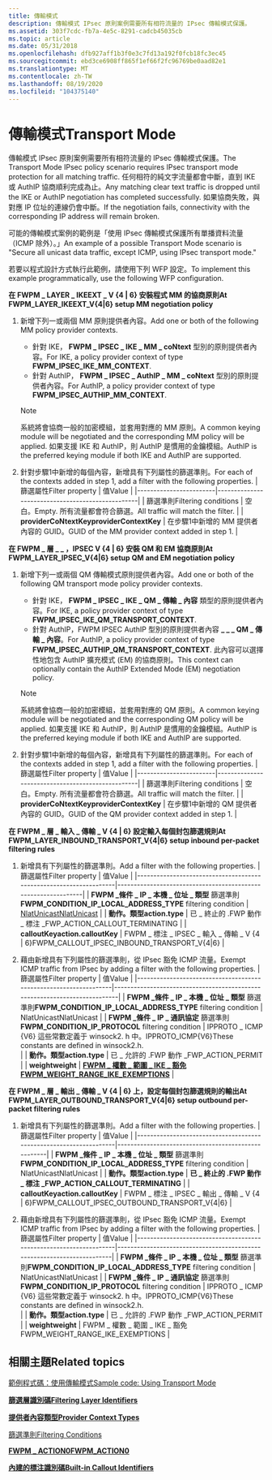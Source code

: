 ```yaml
---
title: 傳輸模式
description: 傳輸模式 IPsec 原則案例需要所有相符流量的 IPsec 傳輸模式保護。
ms.assetid: 303f7cdc-fb7a-4e5c-8291-cadcb45035cb
ms.topic: article
ms.date: 05/31/2018
ms.openlocfilehash: dfb927aff1b3f0e3c7fd13a192f0fcb18fc3ec45
ms.sourcegitcommit: ebd3ce6908ff865f1ef66f2fc96769be0aad82e1
ms.translationtype: MT
ms.contentlocale: zh-TW
ms.lasthandoff: 08/19/2020
ms.locfileid: "104375140"
---
```

# <a name="transport-mode"></a><span data-ttu-id="a67da-103">傳輸模式</span><span class="sxs-lookup"><span data-stu-id="a67da-103">Transport Mode</span></span>

<span data-ttu-id="a67da-104">傳輸模式 IPsec 原則案例需要所有相符流量的 IPsec 傳輸模式保護。</span><span class="sxs-lookup"><span data-stu-id="a67da-104">The Transport Mode IPsec policy scenario requires IPsec transport mode protection for all matching traffic.</span></span> <span data-ttu-id="a67da-105">任何相符的純文字流量都會中斷，直到 IKE 或 AuthIP 協商順利完成為止。</span><span class="sxs-lookup"><span data-stu-id="a67da-105">Any matching clear text traffic is dropped until the IKE or AuthIP negotiation has completed successfully.</span></span> <span data-ttu-id="a67da-106">如果協商失敗，與對應 IP 位址的連線仍會中斷。</span><span class="sxs-lookup"><span data-stu-id="a67da-106">If the negotiation fails, connectivity with the corresponding IP address will remain broken.</span></span>

<span data-ttu-id="a67da-107">可能的傳輸模式案例的範例是「使用 IPsec 傳輸模式保護所有單播資料流量（ICMP 除外）。」</span><span class="sxs-lookup"><span data-stu-id="a67da-107">An example of a possible Transport Mode scenario is "Secure all unicast data traffic, except ICMP, using IPsec transport mode."</span></span>

<span data-ttu-id="a67da-108">若要以程式設計方式執行此範例，請使用下列 WFP 設定。</span><span class="sxs-lookup"><span data-stu-id="a67da-108">To implement this example programmatically, use the following WFP configuration.</span></span>

<dl>

<span data-ttu-id="a67da-109">**在 FWPM \_ LAYER \_ IKEEXT \_ V {4 \| 6} 安裝程式 MM 的協商原則**</span><span class="sxs-lookup"><span data-stu-id="a67da-109">**At FWPM\_LAYER\_IKEEXT\_V{4\|6} setup MM negotiation policy**</span></span>  

1.  <span data-ttu-id="a67da-110">新增下列一或兩個 MM 原則提供者內容。</span><span class="sxs-lookup"><span data-stu-id="a67da-110">Add one or both of the following MM policy provider contexts.</span></span>  
    -   <span data-ttu-id="a67da-111">針對 IKE， **FWPM \_ IPSEC \_ IKE \_ MM \_ coNtext** 型別的原則提供者內容。</span><span class="sxs-lookup"><span data-stu-id="a67da-111">For IKE, a policy provider context of type **FWPM\_IPSEC\_IKE\_MM\_CONTEXT**.</span></span>
    -   <span data-ttu-id="a67da-112">針對 AuthIP， **FWPM \_ IPSEC \_ AuthIP \_ MM \_ coNtext** 型別的原則提供者內容。</span><span class="sxs-lookup"><span data-stu-id="a67da-112">For AuthIP, a policy provider context of type **FWPM\_IPSEC\_AUTHIP\_MM\_CONTEXT**.</span></span>

    > [!Note]  
    > <span data-ttu-id="a67da-113">系統將會協商一般的加密模組，並套用對應的 MM 原則。</span><span class="sxs-lookup"><span data-stu-id="a67da-113">A common keying module will be negotiated and the corresponding MM policy will be applied.</span></span> <span data-ttu-id="a67da-114">如果支援 IKE 和 AuthIP，則 AuthIP 是慣用的金鑰模組。</span><span class="sxs-lookup"><span data-stu-id="a67da-114">AuthIP is the preferred keying module if both IKE and AuthIP are supported.</span></span>

     

2.  <span data-ttu-id="a67da-115">針對步驟1中新增的每個內容，新增具有下列屬性的篩選準則。</span><span class="sxs-lookup"><span data-stu-id="a67da-115">For each of the contexts added in step 1, add a filter with the following properties.</span></span> 
    | <span data-ttu-id="a67da-116">篩選屬性</span><span class="sxs-lookup"><span data-stu-id="a67da-116">Filter property</span></span>        | <span data-ttu-id="a67da-117">值</span><span class="sxs-lookup"><span data-stu-id="a67da-117">Value</span></span>                                            |
    |------------------------|--------------------------------------------------|
    | <span data-ttu-id="a67da-118">篩選準則</span><span class="sxs-lookup"><span data-stu-id="a67da-118">Filtering conditions</span></span>   | <span data-ttu-id="a67da-119">空白。</span><span class="sxs-lookup"><span data-stu-id="a67da-119">Empty.</span></span> <span data-ttu-id="a67da-120">所有流量都會符合篩選。</span><span class="sxs-lookup"><span data-stu-id="a67da-120">All traffic will match the filter.</span></span>        |
    | <span data-ttu-id="a67da-121">**providerCoNtextKey**</span><span class="sxs-lookup"><span data-stu-id="a67da-121">**providerContextKey**</span></span> | <span data-ttu-id="a67da-122">在步驟1中新增的 MM 提供者內容的 GUID。</span><span class="sxs-lookup"><span data-stu-id="a67da-122">GUID of the MM provider context added in step 1.</span></span> |

        

<span data-ttu-id="a67da-123">**在 FWPM \_ 層 \_ \_ ，IPSEC V {4 \| 6} 安裝 QM 和 EM 協商原則**</span><span class="sxs-lookup"><span data-stu-id="a67da-123">**At FWPM\_LAYER\_IPSEC\_V{4\|6} setup QM and EM negotiation policy**</span></span>  

1.  <span data-ttu-id="a67da-124">新增下列一或兩個 QM 傳輸模式原則提供者內容。</span><span class="sxs-lookup"><span data-stu-id="a67da-124">Add one or both of the following QM transport mode policy provider contexts.</span></span>  
    -   <span data-ttu-id="a67da-125">針對 IKE， **FWPM \_ IPSEC \_ IKE \_ QM \_ 傳輸 \_ 內容** 類型的原則提供者內容。</span><span class="sxs-lookup"><span data-stu-id="a67da-125">For IKE, a policy provider context of type **FWPM\_IPSEC\_IKE\_QM\_TRANSPORT\_CONTEXT**.</span></span>
    -   <span data-ttu-id="a67da-126">針對 AuthIP，FWPM IPSEC AuthIP 型別的原則提供者內容 **\_ \_ \_ QM \_ 傳輸 \_ 內容**。</span><span class="sxs-lookup"><span data-stu-id="a67da-126">For AuthIP, a policy provider context of type **FWPM\_IPSEC\_AUTHIP\_QM\_TRANSPORT\_CONTEXT**.</span></span> <span data-ttu-id="a67da-127">此內容可以選擇性地包含 AuthIP 擴充模式 (EM) 的協商原則。</span><span class="sxs-lookup"><span data-stu-id="a67da-127">This context can optionally contain the AuthIP Extended Mode (EM) negotiation policy.</span></span>

    > [!Note]  
    > <span data-ttu-id="a67da-128">系統將會協商一般的加密模組，並套用對應的 QM 原則。</span><span class="sxs-lookup"><span data-stu-id="a67da-128">A common keying module will be negotiated and the corresponding QM policy will be applied.</span></span> <span data-ttu-id="a67da-129">如果支援 IKE 和 AuthIP，則 AuthIP 是慣用的金鑰模組。</span><span class="sxs-lookup"><span data-stu-id="a67da-129">AuthIP is the preferred keying module if both IKE and AuthIP are supported.</span></span>

     

2.  <span data-ttu-id="a67da-130">針對步驟1中新增的每個內容，新增具有下列屬性的篩選準則。</span><span class="sxs-lookup"><span data-stu-id="a67da-130">For each of the contexts added in step 1, add a filter with the following properties.</span></span> 
    | <span data-ttu-id="a67da-131">篩選屬性</span><span class="sxs-lookup"><span data-stu-id="a67da-131">Filter property</span></span>        | <span data-ttu-id="a67da-132">值</span><span class="sxs-lookup"><span data-stu-id="a67da-132">Value</span></span>                                            |
    |------------------------|--------------------------------------------------|
    | <span data-ttu-id="a67da-133">篩選準則</span><span class="sxs-lookup"><span data-stu-id="a67da-133">Filtering conditions</span></span>   | <span data-ttu-id="a67da-134">空白。</span><span class="sxs-lookup"><span data-stu-id="a67da-134">Empty.</span></span> <span data-ttu-id="a67da-135">所有流量都會符合篩選。</span><span class="sxs-lookup"><span data-stu-id="a67da-135">All traffic will match the filter.</span></span>        |
    | <span data-ttu-id="a67da-136">**providerCoNtextKey**</span><span class="sxs-lookup"><span data-stu-id="a67da-136">**providerContextKey**</span></span> | <span data-ttu-id="a67da-137">在步驟1中新增的 QM 提供者內容的 GUID。</span><span class="sxs-lookup"><span data-stu-id="a67da-137">GUID of the QM provider context added in step 1.</span></span> |

        

<span data-ttu-id="a67da-138">**在 FWPM \_ 層 \_ 輸入 \_ 傳輸 \_ V {4 \| 6} 設定輸入每個封包篩選規則**</span><span class="sxs-lookup"><span data-stu-id="a67da-138">**At FWPM\_LAYER\_INBOUND\_TRANSPORT\_V{4\|6} setup inbound per-packet filtering rules**</span></span>  

1.  <span data-ttu-id="a67da-139">新增具有下列屬性的篩選準則。</span><span class="sxs-lookup"><span data-stu-id="a67da-139">Add a filter with the following properties.</span></span> 
    | <span data-ttu-id="a67da-140">篩選屬性</span><span class="sxs-lookup"><span data-stu-id="a67da-140">Filter property</span></span>                                                   | <span data-ttu-id="a67da-141">值</span><span class="sxs-lookup"><span data-stu-id="a67da-141">Value</span></span>                                                         |
    |-------------------------------------------------------------------|---------------------------------------------------------------|
    | <span data-ttu-id="a67da-142">**FWPM \_條件 \_ IP \_ 本機 \_ 位址 \_ 類型** 篩選準則</span><span class="sxs-lookup"><span data-stu-id="a67da-142">**FWPM\_CONDITION\_IP\_LOCAL\_ADDRESS\_TYPE** filtering condition</span></span> | [<span data-ttu-id="a67da-143">NlatUnicast</span><span class="sxs-lookup"><span data-stu-id="a67da-143">NlatUnicast</span></span>](/windows/win32/api/nldef/ne-nldef-nl_address_type) |
    | <span data-ttu-id="a67da-144">**動作。類型**</span><span class="sxs-lookup"><span data-stu-id="a67da-144">**action.type**</span></span>                                                   | <span data-ttu-id="a67da-145">已 \_ 終止的 .FWP 動作 \_ 標注 \_</span><span class="sxs-lookup"><span data-stu-id="a67da-145">FWP\_ACTION\_CALLOUT\_TERMINATING</span></span>                             |
    | <span data-ttu-id="a67da-146">**calloutKey**</span><span class="sxs-lookup"><span data-stu-id="a67da-146">**action.calloutKey**</span></span>                                             | <span data-ttu-id="a67da-147">FWPM \_ 標注 \_ IPSEC \_ 輸入 \_ 傳輸 \_ V {4 \| 6}</span><span class="sxs-lookup"><span data-stu-id="a67da-147">FWPM\_CALLOUT\_IPSEC\_INBOUND\_TRANSPORT\_V{4\|6}</span></span>             |

        
2.  <span data-ttu-id="a67da-148">藉由新增具有下列屬性的篩選準則，從 IPsec 豁免 ICMP 流量。</span><span class="sxs-lookup"><span data-stu-id="a67da-148">Exempt ICMP traffic from IPsec by adding a filter with the following properties.</span></span>
    | <span data-ttu-id="a67da-149">篩選屬性</span><span class="sxs-lookup"><span data-stu-id="a67da-149">Filter property</span></span>                                                  | <span data-ttu-id="a67da-150">值</span><span class="sxs-lookup"><span data-stu-id="a67da-150">Value</span></span>                                                                     |
    |------------------------------------------------------------------|---------------------------------------------------------------------------|
    | <span data-ttu-id="a67da-151">**FWPM \_條件 \_ IP \_ 本機 \_ 位址 \_ 類型** 篩選準則</span><span class="sxs-lookup"><span data-stu-id="a67da-151">**FWPM\_CONDITION\_IP\_LOCAL\_ADDRESS\_TYPE** filtering condition</span></span> | <span data-ttu-id="a67da-152">NlatUnicast</span><span class="sxs-lookup"><span data-stu-id="a67da-152">NlatUnicast</span></span>                                                               |
    | <span data-ttu-id="a67da-153">**FWPM \_條件 \_ IP \_ 通訊協定** 篩選準則</span><span class="sxs-lookup"><span data-stu-id="a67da-153">**FWPM\_CONDITION\_IP\_PROTOCOL** filtering condition</span></span>            | <span data-ttu-id="a67da-154">IPPROTO \_ ICMP {V6} 這些常數定義于 winsock2. h 中。</span><span class="sxs-lookup"><span data-stu-id="a67da-154">IPPROTO\_ICMP{V6}These constants are defined in winsock2.h.</span></span><br/>    |
    | <span data-ttu-id="a67da-155">**動作。類型**</span><span class="sxs-lookup"><span data-stu-id="a67da-155">**action.type**</span></span>                                                  | <span data-ttu-id="a67da-156">已 \_ 允許的 .FWP 動作 \_</span><span class="sxs-lookup"><span data-stu-id="a67da-156">FWP\_ACTION\_PERMIT</span></span>                                                       |
    | <span data-ttu-id="a67da-157">**weight**</span><span class="sxs-lookup"><span data-stu-id="a67da-157">**weight**</span></span>                                                       | [<span data-ttu-id="a67da-158">**FWPM \_ 權數 \_ 範圍 \_ IKE \_ 豁免**</span><span class="sxs-lookup"><span data-stu-id="a67da-158">**FWPM\_WEIGHT\_RANGE\_IKE\_EXEMPTIONS**</span></span>](filter-weight-identifiers.md) |

        

<span data-ttu-id="a67da-159">**在 FWPM \_ 層 \_ 輸出 \_ 傳輸 \_ V {4 \| 6} 上，設定每個封包篩選規則的輸出**</span><span class="sxs-lookup"><span data-stu-id="a67da-159">**At FWPM\_LAYER\_OUTBOUND\_TRANSPORT\_V{4\|6} setup outbound per-packet filtering rules**</span></span>  

1.  <span data-ttu-id="a67da-160">新增具有下列屬性的篩選準則。</span><span class="sxs-lookup"><span data-stu-id="a67da-160">Add a filter with the following properties.</span></span>
    | <span data-ttu-id="a67da-161">篩選屬性</span><span class="sxs-lookup"><span data-stu-id="a67da-161">Filter property</span></span>                                                   | <span data-ttu-id="a67da-162">值</span><span class="sxs-lookup"><span data-stu-id="a67da-162">Value</span></span>                                              |
    |-------------------------------------------------------------------|----------------------------------------------------|
    | <span data-ttu-id="a67da-163">**FWPM \_條件 \_ IP \_ 本機 \_ 位址 \_ 類型** 篩選準則</span><span class="sxs-lookup"><span data-stu-id="a67da-163">**FWPM\_CONDITION\_IP\_LOCAL\_ADDRESS\_TYPE** filtering condition</span></span> | <span data-ttu-id="a67da-164">NlatUnicast</span><span class="sxs-lookup"><span data-stu-id="a67da-164">NlatUnicast</span></span>                                        |
    | <span data-ttu-id="a67da-165">**動作。類型**</span><span class="sxs-lookup"><span data-stu-id="a67da-165">**action.type**</span></span>                                                   | <span data-ttu-id="a67da-166">**已 \_ 終止的 .FWP 動作 \_ 標注 \_**</span><span class="sxs-lookup"><span data-stu-id="a67da-166">**FWP\_ACTION\_CALLOUT\_TERMINATING**</span></span>              |
    | <span data-ttu-id="a67da-167">**calloutKey**</span><span class="sxs-lookup"><span data-stu-id="a67da-167">**action.calloutKey**</span></span>                                             | <span data-ttu-id="a67da-168">FWPM \_ 標注 \_ IPSEC \_ 輸出 \_ 傳輸 \_ V {4 \| 6}</span><span class="sxs-lookup"><span data-stu-id="a67da-168">FWPM\_CALLOUT\_IPSEC\_OUTBOUND\_TRANSPORT\_V{4\|6}</span></span> |

        
2.  <span data-ttu-id="a67da-169">藉由新增具有下列屬性的篩選準則，從 IPsec 豁免 ICMP 流量。</span><span class="sxs-lookup"><span data-stu-id="a67da-169">Exempt ICMP traffic from IPsec by adding a filter with the following properties.</span></span>
    | <span data-ttu-id="a67da-170">篩選屬性</span><span class="sxs-lookup"><span data-stu-id="a67da-170">Filter property</span></span>                                                   | <span data-ttu-id="a67da-171">值</span><span class="sxs-lookup"><span data-stu-id="a67da-171">Value</span></span>                                                                  |
    |-------------------------------------------------------------------|------------------------------------------------------------------------|
    | <span data-ttu-id="a67da-172">**FWPM \_條件 \_ IP \_ 本機 \_ 位址 \_ 類型** 篩選準則</span><span class="sxs-lookup"><span data-stu-id="a67da-172">**FWPM\_CONDITION\_IP\_LOCAL\_ADDRESS\_TYPE** filtering condition</span></span> | <span data-ttu-id="a67da-173">NlatUnicast</span><span class="sxs-lookup"><span data-stu-id="a67da-173">NlatUnicast</span></span>                                                            |
    | <span data-ttu-id="a67da-174">**FWPM \_條件 \_ IP \_ 通訊協定** 篩選準則</span><span class="sxs-lookup"><span data-stu-id="a67da-174">**FWPM\_CONDITION\_IP\_PROTOCOL** filtering condition</span></span>             | <span data-ttu-id="a67da-175">IPPROTO \_ ICMP {V6} 這些常數定義于 winsock2. h 中。</span><span class="sxs-lookup"><span data-stu-id="a67da-175">IPPROTO\_ICMP{V6}These constants are defined in winsock2.h.</span></span><br/> |
    | <span data-ttu-id="a67da-176">**動作。類型**</span><span class="sxs-lookup"><span data-stu-id="a67da-176">**action.type**</span></span>                                                   | <span data-ttu-id="a67da-177">已 \_ 允許的 .FWP 動作 \_</span><span class="sxs-lookup"><span data-stu-id="a67da-177">FWP\_ACTION\_PERMIT</span></span>                                                    |
    | <span data-ttu-id="a67da-178">**weight**</span><span class="sxs-lookup"><span data-stu-id="a67da-178">**weight**</span></span>                                                        | <span data-ttu-id="a67da-179">FWPM \_ 權數 \_ 範圍 \_ IKE \_ 豁免</span><span class="sxs-lookup"><span data-stu-id="a67da-179">FWPM\_WEIGHT\_RANGE\_IKE\_EXEMPTIONS</span></span>                                   |

        

</dl>

## <a name="related-topics"></a><span data-ttu-id="a67da-180">相關主題</span><span class="sxs-lookup"><span data-stu-id="a67da-180">Related topics</span></span>

<dl> <dt>

[<span data-ttu-id="a67da-181">範例程式碼：使用傳輸模式</span><span class="sxs-lookup"><span data-stu-id="a67da-181">Sample code: Using Transport Mode</span></span>](using-transport-mode.md)
</dt> <dt>

[<span data-ttu-id="a67da-182">**篩選層識別碼**</span><span class="sxs-lookup"><span data-stu-id="a67da-182">**Filtering Layer Identifiers**</span></span>](management-filtering-layer-identifiers-.md)
</dt> <dt>

[<span data-ttu-id="a67da-183">**提供者內容類型**</span><span class="sxs-lookup"><span data-stu-id="a67da-183">**Provider Context Types**</span></span>](/windows/desktop/api/Fwpmtypes/ne-fwpmtypes-fwpm_provider_context_type)
</dt> <dt>

[<span data-ttu-id="a67da-184">篩選準則</span><span class="sxs-lookup"><span data-stu-id="a67da-184">Filtering Conditions</span></span>](filtering-conditions.md)
</dt> <dt>

[<span data-ttu-id="a67da-185">**FWPM \_ ACTION0**</span><span class="sxs-lookup"><span data-stu-id="a67da-185">**FWPM\_ACTION0**</span></span>](/windows/desktop/api/Fwpmtypes/ns-fwpmtypes-fwpm_action0)
</dt> <dt>

[<span data-ttu-id="a67da-186">**內建的標注識別碼**</span><span class="sxs-lookup"><span data-stu-id="a67da-186">**Built-in Callout Identifiers**</span></span>](built-in-callout-identifiers.md)
</dt> </dl>

 

